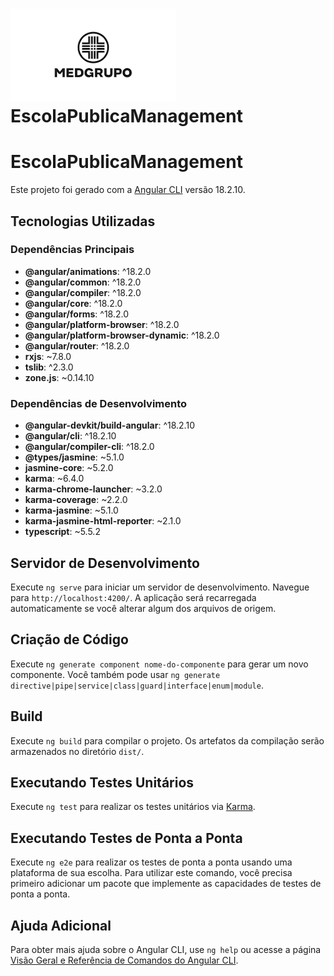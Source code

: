 # ![Logo do Projeto](src/assets/logo.jpg) EscolaPublicaManagement

# EscolaPublicaManagement

Este projeto foi gerado com a [Angular CLI](https://github.com/angular/angular-cli) versão 18.2.10.

## Tecnologias Utilizadas

### Dependências Principais
- **@angular/animations**: ^18.2.0
- **@angular/common**: ^18.2.0
- **@angular/compiler**: ^18.2.0
- **@angular/core**: ^18.2.0
- **@angular/forms**: ^18.2.0
- **@angular/platform-browser**: ^18.2.0
- **@angular/platform-browser-dynamic**: ^18.2.0
- **@angular/router**: ^18.2.0
- **rxjs**: ~7.8.0
- **tslib**: ^2.3.0
- **zone.js**: ~0.14.10

### Dependências de Desenvolvimento
- **@angular-devkit/build-angular**: ^18.2.10
- **@angular/cli**: ^18.2.10
- **@angular/compiler-cli**: ^18.2.0
- **@types/jasmine**: ~5.1.0
- **jasmine-core**: ~5.2.0
- **karma**: ~6.4.0
- **karma-chrome-launcher**: ~3.2.0
- **karma-coverage**: ~2.2.0
- **karma-jasmine**: ~5.1.0
- **karma-jasmine-html-reporter**: ~2.1.0
- **typescript**: ~5.5.2

## Servidor de Desenvolvimento

Execute `ng serve` para iniciar um servidor de desenvolvimento. Navegue para `http://localhost:4200/`. A aplicação será recarregada automaticamente se você alterar algum dos arquivos de origem.

## Criação de Código

Execute `ng generate component nome-do-componente` para gerar um novo componente. Você também pode usar `ng generate directive|pipe|service|class|guard|interface|enum|module`.

## Build

Execute `ng build` para compilar o projeto. Os artefatos da compilação serão armazenados no diretório `dist/`.

## Executando Testes Unitários

Execute `ng test` para realizar os testes unitários via [Karma](https://karma-runner.github.io).

## Executando Testes de Ponta a Ponta

Execute `ng e2e` para realizar os testes de ponta a ponta usando uma plataforma de sua escolha. Para utilizar este comando, você precisa primeiro adicionar um pacote que implemente as capacidades de testes de ponta a ponta.

## Ajuda Adicional

Para obter mais ajuda sobre o Angular CLI, use `ng help` ou acesse a página [Visão Geral e Referência de Comandos do Angular CLI](https://angular.dev/tools/cli).
